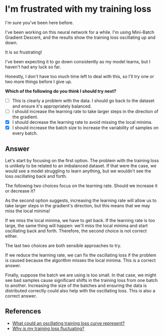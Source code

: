 # I'm frustrated with my training loss

I'm sure you've been here before.

I've been working on this neural network for a while. I'm using Mini-Batch Gradient Descent, and the results show the training loss oscillating up and down.

It is so frustrating!

I've been expecting it to go down consistently as my model learns, but I haven't had any luck so far.

Honestly, I don't have too much time left to deal with this, so I'll try one or two more things before I give up.

**Which of the following do you think I should try next?**

- [ ] This is clearly a problem with the data. I should go back to the dataset and ensure it's appropriately balanced.
- [ ] I should increase the learning rate to take larger steps in the direction of the gradient.
- [x] I should decrease the learning rate to avoid missing the local minima.
- [x] I should increase the batch size to increase the variability of samples on every batch.

## Answer

Let's start by focusing on the first option. The problem with the training loss is unlikely to be related to an imbalanced dataset. If that were the case, we would see a model struggling to learn anything, but we wouldn't see the loss oscillating back and forth.

The following two choices focus on the learning rate. Should we increase it or decrease it?

As the second option suggests, increasing the learning rate will allow us to take larger steps in the gradient's direction, but this means that we may miss the local minima!

If we miss the local minima, we have to get back. If the learning rate is too large, the same thing will happen: we'll miss the local minima and start oscillating back and forth. Therefore, the second choice is not correct either.

The last two choices are both sensible approaches to try.

If we reduce the learning rate, we can fix the oscillating loss if the problem is caused because the algorithm misses the local minima. This is a correct answer.

Finally, suppose the batch we are using is too small. In that case, we might see bad samples cause significant shifts in the training loss from one batch to another. Increasing the size of the batches and ensuring the data is distributed correctly could also help with the oscillating loss. This is also a correct answer.

## References

- [What could an oscillating training loss curve represent?](https://ai.stackexchange.com/questions/14079/what-could-an-oscillating-training-loss-curve-represent)
- [Why is my training loss fluctuating?](https://www.researchgate.net/post/Why_is_my_training_loss_fluctuating)
